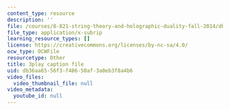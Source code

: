 ```yaml
---
content_type: resource
description: ''
file: /courses/8-821-string-theory-and-holographic-duality-fall-2014/db36aa6556f3f48650af3a0eb3f8a4b6_k6HCdJ9lKho.srt
file_type: application/x-subrip
learning_resource_types: []
license: https://creativecommons.org/licenses/by-nc-sa/4.0/
ocw_type: OCWFile
resourcetype: Other
title: 3play caption file
uid: db36aa65-56f3-f486-50af-3a0eb3f8a4b6
video_files:
  video_thumbnail_file: null
video_metadata:
  youtube_id: null
---
```

